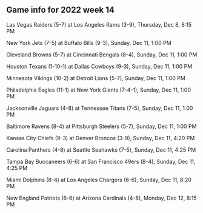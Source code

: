 ## Game info for 2022 week 14
Las Vegas Raiders (5-7) at Los Angeles Rams (3-9), Thursday, Dec 8, 8:15 PM



New York Jets (7-5) at Buffalo Bills (9-3), Sunday, Dec 11, 1:00 PM

Cleveland Browns (5-7) at Cincinnati Bengals (8-4), Sunday, Dec 11, 1:00 PM

Houston Texans (1-10-1) at Dallas Cowboys (9-3), Sunday, Dec 11, 1:00 PM

Minnesota Vikings (10-2) at Detroit Lions (5-7), Sunday, Dec 11, 1:00 PM

Philadelphia Eagles (11-1) at New York Giants (7-4-1), Sunday, Dec 11, 1:00 PM

Jacksonville Jaguars (4-8) at Tennessee Titans (7-5), Sunday, Dec 11, 1:00 PM

Baltimore Ravens (8-4) at Pittsburgh Steelers (5-7), Sunday, Dec 11, 1:00 PM



Kansas City Chiefs (9-3) at Denver Broncos (3-9), Sunday, Dec 11, 4:20 PM

Carolina Panthers (4-8) at Seattle Seahawks (7-5), Sunday, Dec 11, 4:25 PM

Tampa Bay Buccaneers (6-6) at San Francisco 49ers (8-4), Sunday, Dec 11, 4:25 PM



Miami Dolphins (8-4) at Los Angeles Chargers (6-6), Sunday, Dec 11, 8:20 PM



New England Patriots (6-6) at Arizona Cardinals (4-8), Monday, Dec 12, 8:15 PM

